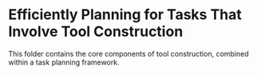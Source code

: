 # Efficiently Planning for Tasks That Involve Tool Construction

This folder contains the core components of tool construction, combined within a task planning framework. 
